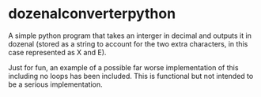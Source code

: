 # dozenalconverterpython
A simple python program that takes an interger in decimal and outputs it in dozenal (stored as a string to account for the two extra characters, in this case represented as X and E). 

Just for fun, an example of a possible far worse implementation of this including no loops has been included. This is functional but not intended to be a serious implementation. 

